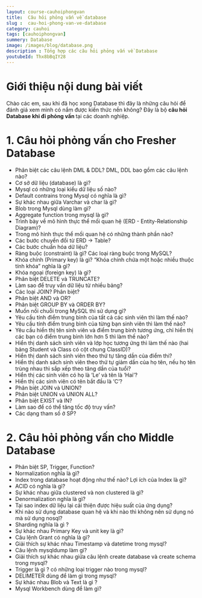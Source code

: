 ```yaml
---
layout: course-cauhoiphongvan
title:  Câu hỏi phỏng vấn về database
slug :  cau-hoi-phong-van-ve-database
category: cauhoi
tags: [cauhoiphongvan]
summery: Database
image: /images/blog/database.png
description : Tổng hợp các câu hỏi phỏng vấn về Database
youtubeId: Thx8bBqIY28
---
```


# **Giới thiệu nội dung bài viết**

Chào các em, sau khi đã học xong  Database thì đây là những câu hỏi để đánh giá xem mình có nắm được kiến thức nền không? Đây là bộ <b>câu hỏi Database khi đi phỏng vấn </b> tại các doanh nghiệp.

# **1. Câu hỏi phỏng vấn cho Fresher Database**

- Phân biệt các câu lệnh DML & DDL? DML, DDL bao gồm các câu lệnh nào?
- Cơ sở dữ liệu (database) là gì?
- Mysql có những loại kiểu dữ liệu số nào?
- Default contrains trong Mysql có nghĩa là gì?
- Sự khác nhau giữa Varchar và char là gì?
- Blob trong Mysql dùng làm gì?
- Aggregate function trong mysql là gì?
- Trình bày về mô hình thực thể mối quan hệ (ERD - Entity-Relationship Diagram)? 
- Trong mô hình thực thể mối quan hệ có những thành phần nào?
- Các bước chuyển đổi từ ERD -> Table?
- Các bước chuẩn hóa dữ liệu?
- Ràng buộc (constraint) là gì? Các loại ràng buộc trong MySQL?
- Khóa chính (Primary key) là gì? “Khóa chính chứa một hoặc nhiều thuộc tính khóa” nghĩa là gì?
- Khóa ngoại (foreign key) là gì?
- Phân biệt DELETE và TRUNCATE?
- Làm sao để truy vấn dữ liệu từ nhiều bảng?
- Các loại JOIN? Phân biệt?
- Phân biệt AND và OR?
- Phân biệt GROUP BY và ORDER BY?
- Muốn nối chuỗi trong MySQL thì sử dụng gì?
- Yêu cầu tính điểm trung bình của tất cả các sinh viên thì làm thế nào?
- Yêu cầu tính điểm trung bình của từng bạn sinh viên thì làm thế nào?
- Yêu cầu hiển thị tên sinh viên và điểm trung bình tương ứng, chỉ hiển thị các bạn có điểm trung bình lớn hơn 5 thì làm thế nào?
- Hiển thị danh sách sinh viên và lớp học tương ứng thì làm thế nào (hai bảng Student và Class có cột chung ClassID)?
- Hiển thị danh sách sinh viên theo thứ tự tăng dần của điểm thi?
- Hiển thị danh sách sinh viên theo thứ tự giảm dần của họ tên, nếu họ tên trùng nhau thì sắp xếp theo tăng dần của tuổi?
- Hiển thị các sinh viên có họ là ‘Le’ và tên là ‘Hai’?
- Hiển thị các sinh viên có tên bắt đầu là ‘C’?
- Phân biệt JOIN và UNION?
- Phân biệt UNION và UNION ALL?
- Phân biệt EXIST và IN?
- Làm sao để có thể tăng tốc độ truy vấn?
- Các dạng tham số ở SP?

# **2. Câu hỏi phỏng vấn cho Middle Database**

- Phân biệt SP, Trigger, Function?
- Normalization nghĩa là gì?
- Index trong database hoạt động như thế nào? Lợi ích của Index là gì?
- ACID có nghĩa là gì?
- Sự khác nhau giữa clustered và non clustered là gì?
- Denormalization nghĩa là gì?
- Tại sao index dữ liệu lại cải thiện được hiệu suất của ứng dụng?
- Khi nào sử dụng database quan hệ và khi nào thì không nên sử dụng nó mà sử dụng nosql?
- Sharding nghĩa là gì ?
- Sự khác nhau Primary Key và unit key là gì?
- Câu lệnh Grant có nghĩa là gì?
- Giải thích sự khác nhau Timestamp và datetime trong mysql?
- Câu lệnh mysqldump làm gì?
- Giải thích sự khác nhau giữa câu lệnh create database và create schema trong mysql?
- Trigger là gì ? có những loại trigger nào trong mysql?
- DELIMETER dùng để làm gì trong mysql?
- Sự khác nhau Blob và Text là gì ?
- Mysql Workbench dùng để làm gì?


